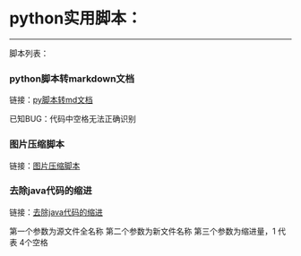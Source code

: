 # python实用脚本：
***
脚本列表：



### python脚本转markdown文档

链接：[py脚本转md文档](./scripts/py2md.py)

已知BUG：代码中空格无法正确识别

### 图片压缩脚本

链接：[图片压缩脚本](./scripts/compress_image.py)

### 去除java代码的缩进

链接：[去除java代码的缩进](./scripts/wipeSpace.py)

第一个参数为源文件全名称
第二个参数为新文件名称
第三个参数为缩进量，1 代表 4个空格

